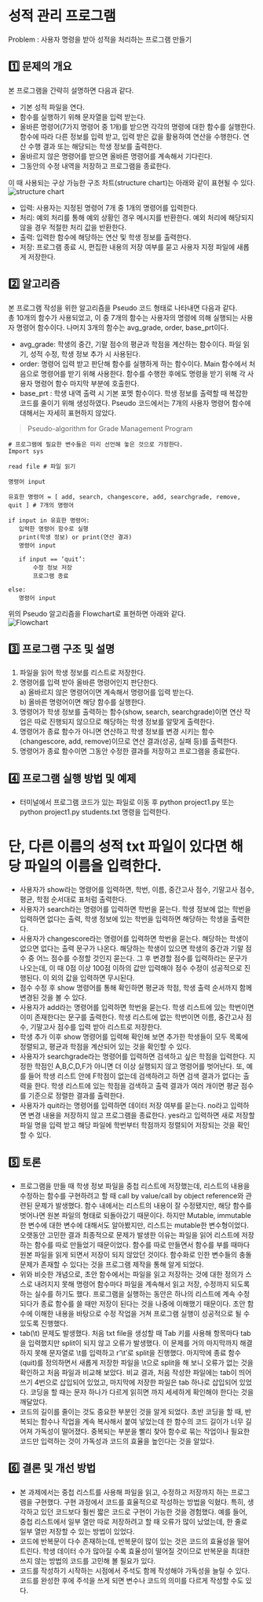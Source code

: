 # 성적 관리 프로그램
Problem : 사용자 명령을 받아 성적을 처리하는 프로그램 만들기 

## :one: 문제의 개요  
본 프로그램을 간략히 설명하면 다음과 같다.
-	기본 성적 파일을 연다.
-	함수를 실행하기 위해 문자열을 입력 받는다. 
-	올바른 명령어(7가지 명령어 중 1개)를 받으면 각각의 명령에 대한 함수를 실행한다. 
함수에 따라 다른 정보를 입력 받고, 입력 받은 값을 활용하여 연산을 수행한다.
연산 수행 결과 또는 해당되는 학생 정보를 출력한다.
-	올바르지 않은 명령어를 받으면 올바른 명령어를 계속해서 기다린다. 
-	그동안의 수정 내역을 저장하고 프로그램을 종료한다. 

이 때 사용되는 구상 가능한 구조 차트(structure chart)는 아래와 같이 표현될 수 있다.
![structure chart](https://i.imgur.com/VxBjsho.png)

-	입력: 사용자는 지정된 명령어 7개 중 1개의 명령어를 입력한다. 
-	처리: 예외 처리를 통해 예외 상황인 경우 메시지를 반환한다.
 예외 처리에 해당되지 않을 경우 적절한 처리 값을 반환한다. 
-	출력: 입력한 함수에 해당하는 연산 및 학생 정보를 출력한다.
-	저장: 프로그램 종료 시, 편집한 내용의 저장 여부를 묻고 사용자 지정 파일에 새롭게 저장한다.

## :two: 알고리즘  
본 프로그램 작성을 위한 알고리즘을 Pseudo 코드 형태로 나타내면 다음과 같다.  
총 10개의 함수가 사용되었고, 이 중 7개의 함수는 사용자의 명령에 의해 실행되는 사용자 명령어 함수이다. 나머지 3개의 함수는 avg_grade, order, base_prt이다.  
- avg_grade: 학생의 중간, 기말 점수의 평균과 학점을 계산하는 함수이다. 파일 읽기, 성적 수정, 학생 정보 추가 시 사용된다.
- order: 명령어 입력 받고 판단해 함수를 실행하게 하는 함수이다. Main 함수에서 처음으로 명령어를 받기 위해 사용한다. 함수를 수행한 후에도 명령을 받기 위해 각 사용자 명령어 함수 마지막 부분에 호출한다.
- base_prt : 학생 내역 출력 시 기본 포멧 함수이다. 학생 정보를 출력할 때 복잡한 코드를 줄이기 위해 생성하였다. 
Pseudo 코드에서는 7개의 사용자 명령어 함수에 대해서는 자세히 표현하지 않았다. 


> Pseudo-algorithm for Grade Management Program
```
# 프로그램에 필요한 변수들은 미리 선언해 놓은 것으로 가정한다.
Import sys

read file # 파일 읽기

명령어 input

유효한 명령어 = [ add, search, changescore, add, searchgrade, remove, quit ] # 7개의 명령어 

if input in 유효한 명령어:
   입력한 명령어 함수로 실행
   print(학생 정보) or print(연산 결과)
   명령어 input

   if input == ‘quit’:
       수정 정보 저장
       프로그램 종료

else:
   명령어 input
```

위의 Pseudo 알고리즘을 Flowchart로 표현하면 아래와 같다.  
![Flowchart](https://i.imgur.com/3Rqw9b0.png)

## :three: 프로그램 구조 및 설명
1) 파일을 읽어 학생 정보를 리스트로 저장한다.
2) 명령어를 입력 받아 올바른 명령어인지 판단한다.  
  a) 올바르지 않은 명령어이면 계속해서 명령어를 입력 받는다.  
	b) 올바른 명령어이면 해당 함수를 실행한다.
3) 명령어가 학생 정보를 출력하는 함수(show, search, searchgrade)이면 연산 작업은 따로 진행되지 않으므로 해당하는 학생 정보를 알맞게 출력한다.
4) 명령어가 종료 함수가 아니면 연산하고 학생 정보를 변경 시키는 함수(changescore, add, remove)이므로 연산 결과(성공, 실패 등)를 출력한다.
5) 명령어가 종료 함수이면 그동안 수정한 결과를 저장하고 프로그램을 종료한다. 


## :four: 프로그램 실행 방법 및 예제
- 터미널에서 프로그램 코드가 있는 파일로 이동 후 python project1.py 또는 python project1.py students.txt 명령을 입력한다. 
# 단, 다른 이름의 성적 txt 파일이 있다면 해당 파일의 이름을 입력한다.
- 사용자가 show라는 명령어를 입력하면, 학번, 이름, 중간고사 점수, 기말고사 점수, 평균, 학점 순서대로 표처럼 출력한다.
- 사용자가 search라는 명령어를 입력하면 학번을 묻는다. 학생 정보에 없는 학번을 입력하면 없다는 출력, 학생 정보에 있는 학번을 입력하면 해당하는 학생을 출력한다.
- 사용자가 changescore라는 명령어를 입력하면 학번을 묻는다. 해당하는 학생이 없으면 없다는 출력 문구가 나온다. 해당하는 학생이 있으면 학생의 중간과 기말 점수 중 어느 점수를 수정할 것인지 묻는다. 그 후 변경할 점수를 입력하라는 문구가 나오는데, 이 때 0점 이상 100점 이하의 값만 입력해야 점수 수정이 성공적으로 진행된다. 이 외의 값을 입력하면 무시된다.
- 점수 수정 후 show 명령어를 통해 확인하면 평균과 학점, 학생 출력 순서까지 함께 변경된 것을 볼 수 있다.
- 사용자가 add라는 명령어를 입력하면 학번을 묻는다. 학생 리스트에 있는 학번이면 이미 존재한다는 문구를 출력한다. 학생 리스트에 없는 학번이면 이름, 중간고사 점수, 기말고사 점수를 입력 받아 리스트로 저장한다. 
- 학생 추가 이후 show 명령어를 입력해 확인해 보면 추가한 학생들이 모두 목록에 정렬되고, 평균과 학점을 계산되어 있는 것을 확인할 수 있다.
- 사용자가 searchgrade라는 명령어를 입력하면 검색하고 싶은 학점을 입력한다. 지정한 학점인 A,B,C,D,F가 아니면 더 이상 실행되지 않고 명령어를 벗어난다. 또, 예를 들어 학생 리스트 안에 F학점이 없는데 검색하려고 하면 검색 결과가 없다는 출력을 한다. 학생 리스트에 있는 학점을 검색하고 출력 결과가 여러 개이면 평균 점수를 기준으로 정렬한 결과를 출력한다. 
- 사용자가 quit라는 명령어를 입력하면 데이터 저장 여부를 묻는다. no라고 입력하면 변경 내용을 저장하지 않고 프로그램을 종료한다. yes라고 입력하면 새로 저장할 파일 명을 입력 받고 해당 파일에 학번부터 학점까지 정렬되어 저장되는 것을 확인할 수 있다.


## :five: 토론
-	프로그램을 만들 때 학생 정보 파일을 중첩 리스트에 저장했는데, 리스트의 내용을 수정하는 함수를 구현하려고 할 때 call by value/call by object reference와 관련된 문제가 발생했다. 함수 내에서는 리스트의 내용이 잘 수정됐지만, 해당 함수를 벗어나면 원본 파일의 형태로 되돌아갔기 때문이다. 하지만 Mutable, immutable한 변수에 대한 변수에 대해서도 알아봤지만, 리스트는 mutable한 변수형이었다. 오랫동안 고민한 결과 최종적으로 문제가 발생한 이유는 파일을 읽어 리스트에 저장하는 함수를 따로 만들었기 때문이었다. 함수를 따로 만들면서 함수를 부를 때마다 원본 파일을 읽게 되면서 저장이 되지 않았던 것이다. 함수화로 인한 변수들의 충돌 문제가 존재할 수 있다는 것을 프로그램 제작을 통해 알게 되었다.
-	위와 비슷한 개념으로, 초안 함수에서는 파일을 읽고 저장하는 것에 대한 정의가 스스로 내려지지 못해 명령어 함수마다 파일을 계속해서 읽고 저장, 수정까지 되도록 하는 실수를 하기도 했다. 프로그램을 실행하는 동안은 하나의 리스트에 계속 수정되다가 종료 함수를 쓸 때만 저장이 된다는 것을 나중에 이해했기 때문이다. 초안 함수에 이해한 내용을 바탕으로 수정 작업을 거쳐 프로그램 실행이 성공적으로 될 수 있도록 진행했다.
-	tab(\t) 문제도 발생했다. 처음 txt file을 생성할 때 Tab 키를 사용해 항목마다 tab을 입력했지만 split이 되지 않고 오류가 발생했다. 이 문제를 거의 마지막까지 해결하지 못해 문자열로 \t를 입력하고 r’\t’로 split을 진행했다. 마지막에 종료 함수(quit)를 정의하면서 새롭게 저장한 파일을 \t으로 split을 해 보니 오류가 없는 것을 확인하고 처음 파일과 비교해 보았다. 비교 결과, 처음 작성한 파일에는 tab이 띄어쓰기 4번으로 삽입되어 있었고, 마지막에 저장한 파일은 tab 하나로 삽입되어 있었다. 코딩을 할 때는 문자 하나가 다르게 읽히면 까지 세세하게 확인해야 한다는 것을 깨달았다.
-	코드의 길이를 줄이는 것도 중요한 부분인 것을 알게 되었다. 초반 코딩을 할 때, 반복되는 함수나 작업을 계속 복사해서 붙여 넣었는데 한 함수의 코드 길이가 너무 길어져 가독성이 떨어졌다. 중복되는 부분을 빨리 찾아 함수로 묶는 작업이나 필요한 코드만 입력하는 것이 가독성과 코드의 효율을 높인다는 것을 알았다. 


## :six: 결론 및 개선 방법
-	본 과제에서는 중첩 리스트를 사용해 파일을 읽고, 수정하고 저장까지 하는 프로그램을 구현했다. 구현 과정에서 코드를 효율적으로 작성하는 방법을 익혔다. 특히, 생각하고 있던 코드보다 훨씬 짧은 코드로 구현이 가능한 것을 경험했다. 예를 들어, 중첩 리스트에서 일부 열만 따로 저장하려고 할 때 오류가 많이 났었는데, 한 줄로 일부 열만 저장할 수 있는 방법이 있었다. 
-	코드에 반복문이 다수 존재하는데, 반복문이 많이 있는 것은 코드의 효율성을 떨어트린다. 학생 데이터 수가 많아질 수록 효율성이 떨어질 것이므로 반복문을 최대한 쓰지 않는 방법의 코드를 고민해 볼 필요가 있다. 
-	코드를 작성하기 시작하는 시점에서 주석도 함께 작성해야 가독성을 늘릴 수 있다. 코드를 완성한 후에 주석을 쓰게 되면 변수나 코드의 의미를 다르게 작성할 수도 있다. 

